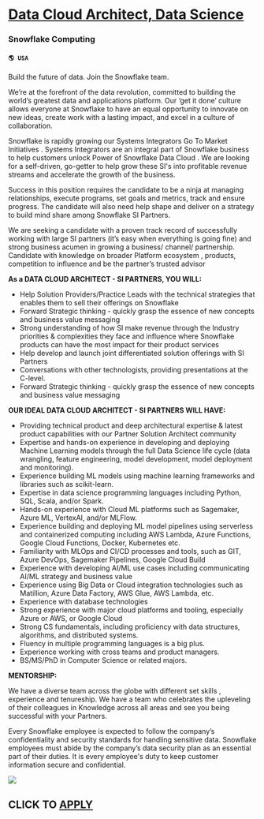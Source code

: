 # [Data Cloud Architect, Data Science](https://www.remotewlb.com/apply/data-cloud-architect-data-science-81803)  
### Snowflake Computing  
#### `🌎 USA`  

Build the future of data. Join the Snowflake team.

We’re at the forefront of the data revolution, committed to building the world’s greatest data and applications platform. Our ‘get it done’ culture allows everyone at Snowflake to have an equal opportunity to innovate on new ideas, create work with a lasting impact, and excel in a culture of collaboration.

Snowflake is rapidly growing our Systems Integrators Go To Market Initiatives . Systems Integrators are an integral part of Snowflake business to help customers unlock Power of Snowflake Data Cloud . We are looking for a self-driven, go-getter to help grow these SI's into profitable revenue streams and accelerate the growth of the business.

Success in this position requires the candidate to be a ninja at managing relationships, execute programs, set goals and metrics, track and ensure progress. The candidate will also need help shape and deliver on a strategy to build mind share among Snowflake SI Partners.

We are seeking a candidate with a proven track record of successfully working with large SI partners (it’s easy when everything is going fine) and strong business acumen in growing a business/ channel/ partnership. Candidate with knowledge on broader Platform ecosystem , products, competition to influence and be the partner’s trusted advisor

**As a DATA CLOUD ARCHITECT - SI PARTNERS, YOU WILL:**

  * Help Solution Providers/Practice Leads with the technical strategies that enables them to sell their offerings on Snowflake
  * Forward Strategic thinking - quickly grasp the essence of new concepts and business value messaging 
  * Strong understanding of how SI make revenue through the Industry priorities & complexities they face and influence where Snowflake products can have the most impact for their product services
  * Help develop and launch joint differentiated solution offerings with SI Partners
  * Conversations with other technologists, providing presentations at the C-level.
  * Forward Strategic thinking - quickly grasp the essence of new concepts and business value messaging

**OUR IDEAL DATA CLOUD ARCHITECT - SI PARTNERS WILL HAVE:**

  * Providing technical product and deep architectural expertise & latest product capabilities with our Partner Solution Architect community
  * Expertise and hands-on experience in developing and deploying Machine Learning models through the full Data Science life cycle (data wrangling, feature engineering, model development, model deployment and monitoring).
  * Experience building ML models using machine learning frameworks and libraries such as scikit-learn.
  * Expertise in data science programming languages including Python, SQL, Scala, and/or Spark.
  * Hands-on experience with Cloud ML platforms such as Sagemaker, Azure ML, VertexAI, and/or MLFlow.
  * Experience building and deploying ML model pipelines using serverless and containerized computing including AWS Lambda, Azure Functions, Google Cloud Functions, Docker, Kubernetes etc.
  * Familiarity with MLOps and CI/CD processes and tools, such as GIT, Azure DevOps, Sagemaker Pipelines, Google Cloud Build 
  * Experience with developing AI/ML use cases including communicating AI/ML strategy and business value
  * Experience using Big Data or Cloud integration technologies such as Matillion, Azure Data Factory, AWS Glue, AWS Lambda, etc.
  * Experience with database technologies 
  * Strong experience with major cloud platforms and tooling, especially Azure or AWS, or Google Cloud
  * Strong CS fundamentals, including proficiency with data structures, algorithms, and distributed systems.
  * Fluency in multiple programming languages is a big plus.
  * Experience working with cross teams and product managers.
  * BS/MS/PhD in Computer Science or related majors.

**MENTORSHIP:**

We have a diverse team across the globe with different set skills , experience and tenureship. We have a team who celebrates the upleveling of their colleagues in Knowledge across all areas and see you being successful with your Partners.

Every Snowflake employee is expected to follow the company’s confidentiality and security standards for handling sensitive data. Snowflake employees must abide by the company’s data security plan as an essential part of their duties. It is every employee's duty to keep customer information secure and confidential.

![](https://remotive.com/job/track/1902082/blank.gif?source=public_api)  
## CLICK TO [APPLY](https://www.remotewlb.com/apply/data-cloud-architect-data-science-81803)

